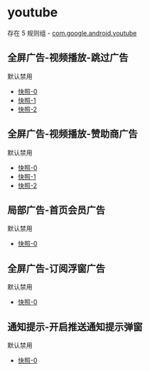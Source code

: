# youtube

存在 5 规则组 - [com.google.android.youtube](/src/apps/com.google.android.youtube.ts)

## 全屏广告-视频播放-跳过广告

默认禁用

- [快照-0](https://i.gkd.li/i/13797491)
- [快照-1](https://i.gkd.li/i/12565261)
- [快照-2](https://i.gkd.li/i/13705106)

## 全屏广告-视频播放-赞助商广告

默认禁用

- [快照-0](https://i.gkd.li/i/13797491)
- [快照-1](https://i.gkd.li/i/13705106)
- [快照-2](https://i.gkd.li/i/14784199)

## 局部广告-首页会员广告

默认禁用

- [快照-0](https://i.gkd.li/i/12877357)

## 全屏广告-订阅浮窗广告

默认禁用

- [快照-0](https://i.gkd.li/i/13797512)

## 通知提示-开启推送通知提示弹窗

默认禁用

- [快照-0](https://i.gkd.li/i/14194155)
